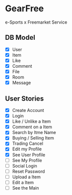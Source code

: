 # GearFree
e-Sports x Freemarket Service

## DB Model

- [x] User
- [x] Item
- [x] Like
- [x] Comment
- [x] File
- [x] Room
- [x] Message

## User Stories

- [x] Create Account
- [x] Login
- [x] Like / Unlike a Item
- [x] Comment on a Item
- [x] Search by Itme Name
- [x] Buying / Selling Item
- [x] Trading Cancel
- [x] Edit my Profile
- [x] See User Profile
- [ ] See My Profile
- [ ] Social Login
- [ ] Reset Password
- [ ] Upload a Item
- [ ] Edit a Item
- [ ] See the Main